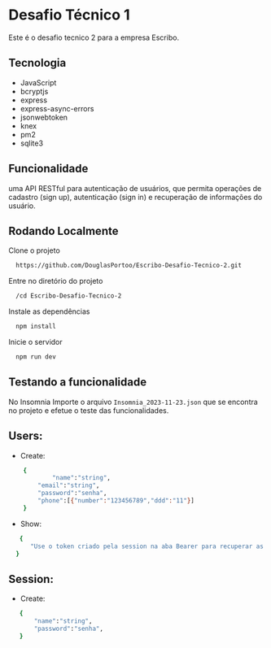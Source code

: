 
# Desafio Técnico 1

Este é o desafio tecnico 2 para a empresa Escribo.


## Tecnologia


- JavaScript
- bcryptjs
- express
- express-async-errors
- jsonwebtoken
- knex
- pm2
- sqlite3










## Funcionalidade

uma API RESTful para autenticação de usuários, que permita operações de cadastro (sign up), autenticação (sign in) e recuperação de informações do usuário.
## Rodando Localmente

Clone o projeto

```bash
  https://github.com/DouglasPortoo/Escribo-Desafio-Tecnico-2.git
```

Entre no diretório do projeto

```bash
  /cd Escribo-Desafio-Tecnico-2
```

Instale as dependências

```bash
  npm install
```

Inicie o servidor

```bash
  npm run dev
```



## Testando a funcionalidade

No Insomnia Importe o arquivo ```Insomnia_2023-11-23.json``` que se encontra no projeto e efetue o teste das funcionalidades.

## Users:
- Create:

```bash
    {
            "name":"string",
	    "email":"string",
	    "password":"senha",
	    "phone":[{"number":"123456789","ddd":"11"}]
    }
```

- Show:

```bash
   {
      "Use o token criado pela session na aba Bearer para recuperar as informações do usuário."
  }
```

## Session:
- Create:

 ```bash
    {
        "name":"string",
	    "password":"senha",
    }
```
    



